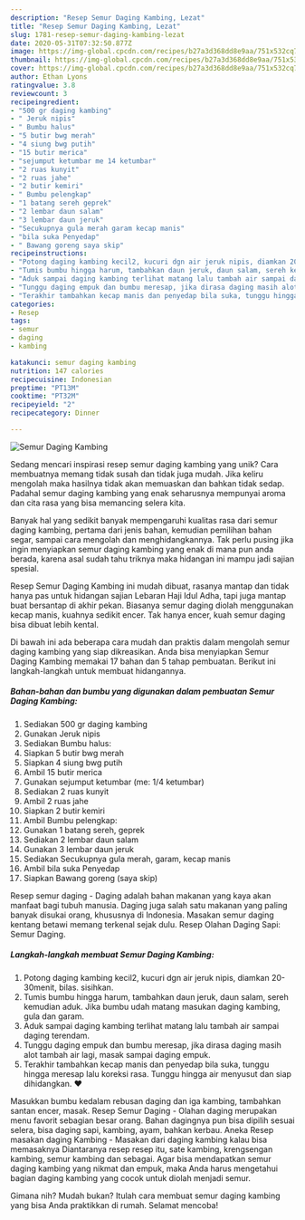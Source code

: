 ```yaml
---
description: "Resep Semur Daging Kambing, Lezat"
title: "Resep Semur Daging Kambing, Lezat"
slug: 1781-resep-semur-daging-kambing-lezat
date: 2020-05-31T07:32:50.877Z
image: https://img-global.cpcdn.com/recipes/b27a3d368dd8e9aa/751x532cq70/semur-daging-kambing-foto-resep-utama.jpg
thumbnail: https://img-global.cpcdn.com/recipes/b27a3d368dd8e9aa/751x532cq70/semur-daging-kambing-foto-resep-utama.jpg
cover: https://img-global.cpcdn.com/recipes/b27a3d368dd8e9aa/751x532cq70/semur-daging-kambing-foto-resep-utama.jpg
author: Ethan Lyons
ratingvalue: 3.8
reviewcount: 3
recipeingredient:
- "500 gr daging kambing"
- " Jeruk nipis"
- " Bumbu halus"
- "5 butir bwg merah"
- "4 siung bwg putih"
- "15 butir merica"
- "sejumput ketumbar me 14 ketumbar"
- "2 ruas kunyit"
- "2 ruas jahe"
- "2 butir kemiri"
- " Bumbu pelengkap"
- "1 batang sereh geprek"
- "2 lembar daun salam"
- "3 lembar daun jeruk"
- "Secukupnya gula merah garam kecap manis"
- "bila suka Penyedap"
- " Bawang goreng saya skip"
recipeinstructions:
- "Potong daging kambing kecil2, kucuri dgn air jeruk nipis, diamkan 20-30menit, bilas. sisihkan."
- "Tumis bumbu hingga harum, tambahkan daun jeruk, daun salam, sereh kemudian aduk. Jika bumbu udah matang masukan daging kambing, gula dan garam."
- "Aduk sampai daging kambing terlihat matang lalu tambah air sampai daging terendam."
- "Tunggu daging empuk dan bumbu meresap, jika dirasa daging masih alot tambah air lagi, masak sampai daging empuk."
- "Terakhir tambahkan kecap manis dan penyedap bila suka, tunggu hingga meresap lalu koreksi rasa. Tunggu hingga air menyusut dan siap dihidangkan. ❤"
categories:
- Resep
tags:
- semur
- daging
- kambing

katakunci: semur daging kambing 
nutrition: 147 calories
recipecuisine: Indonesian
preptime: "PT13M"
cooktime: "PT32M"
recipeyield: "2"
recipecategory: Dinner

---
```



![Semur Daging Kambing](https://img-global.cpcdn.com/recipes/b27a3d368dd8e9aa/751x532cq70/semur-daging-kambing-foto-resep-utama.jpg)

Sedang mencari inspirasi resep semur daging kambing yang unik? Cara membuatnya memang tidak susah dan tidak juga mudah. Jika keliru mengolah maka hasilnya tidak akan memuaskan dan bahkan tidak sedap. Padahal semur daging kambing yang enak seharusnya mempunyai aroma dan cita rasa yang bisa memancing selera kita.

Banyak hal yang sedikit banyak mempengaruhi kualitas rasa dari semur daging kambing, pertama dari jenis bahan, kemudian pemilihan bahan segar, sampai cara mengolah dan menghidangkannya. Tak perlu pusing jika ingin menyiapkan semur daging kambing yang enak di mana pun anda berada, karena asal sudah tahu triknya maka hidangan ini mampu jadi sajian spesial.

Resep Semur Daging Kambing ini mudah dibuat, rasanya mantap dan tidak hanya pas untuk hidangan sajian Lebaran Haji Idul Adha, tapi juga mantap buat bersantap di akhir pekan. Biasanya semur daging diolah menggunakan kecap manis, kuahnya sedikit encer. Tak hanya encer, kuah semur daging bisa dibuat lebih kental.


Di bawah ini ada beberapa cara mudah dan praktis dalam mengolah semur daging kambing yang siap dikreasikan. Anda bisa menyiapkan Semur Daging Kambing memakai 17 bahan dan 5 tahap pembuatan. Berikut ini langkah-langkah untuk membuat hidangannya.

<!--inarticleads1-->

##### Bahan-bahan dan bumbu yang digunakan dalam pembuatan Semur Daging Kambing:

1. Sediakan 500 gr daging kambing
1. Gunakan  Jeruk nipis
1. Sediakan  Bumbu halus:
1. Siapkan 5 butir bwg merah
1. Siapkan 4 siung bwg putih
1. Ambil 15 butir merica
1. Gunakan sejumput ketumbar (me: 1/4 ketumbar)
1. Sediakan 2 ruas kunyit
1. Ambil 2 ruas jahe
1. Siapkan 2 butir kemiri
1. Ambil  Bumbu pelengkap:
1. Gunakan 1 batang sereh, geprek
1. Sediakan 2 lembar daun salam
1. Gunakan 3 lembar daun jeruk
1. Sediakan Secukupnya gula merah, garam, kecap manis
1. Ambil bila suka Penyedap
1. Siapkan  Bawang goreng (saya skip)


Resep semur daging - Daging adalah bahan makanan yang kaya akan manfaat bagi tubuh manusia. Daging juga salah satu makanan yang paling banyak disukai orang, khususnya di Indonesia. Masakan semur daging kentang betawi memang terkenal sejak dulu. Resep Olahan Daging Sapi: Semur Daging. 

<!--inarticleads2-->

##### Langkah-langkah membuat Semur Daging Kambing:

1. Potong daging kambing kecil2, kucuri dgn air jeruk nipis, diamkan 20-30menit, bilas. sisihkan.
1. Tumis bumbu hingga harum, tambahkan daun jeruk, daun salam, sereh kemudian aduk. Jika bumbu udah matang masukan daging kambing, gula dan garam.
1. Aduk sampai daging kambing terlihat matang lalu tambah air sampai daging terendam.
1. Tunggu daging empuk dan bumbu meresap, jika dirasa daging masih alot tambah air lagi, masak sampai daging empuk.
1. Terakhir tambahkan kecap manis dan penyedap bila suka, tunggu hingga meresap lalu koreksi rasa. Tunggu hingga air menyusut dan siap dihidangkan. ❤


Masukkan bumbu kedalam rebusan daging dan iga kambing, tambahkan santan encer, masak. Resep Semur Daging - Olahan daging merupakan menu favorit sebagian besar orang. Bahan dagingnya pun bisa dipilih sesuai selera, bisa daging sapi, kambing, ayam, bahkan kerbau. Aneka Resep masakan daging Kambing - Masakan dari daging kambing kalau bisa memasaknya Diantaranya resep resep itu, sate kambing, krengsengan kambing, semur kambing dan sebagai. Agar bisa mendapatkan semur daging kambing yang nikmat dan empuk, maka Anda harus mengetahui bagian daging kambing yang cocok untuk diolah menjadi semur. 

Gimana nih? Mudah bukan? Itulah cara membuat semur daging kambing yang bisa Anda praktikkan di rumah. Selamat mencoba!
